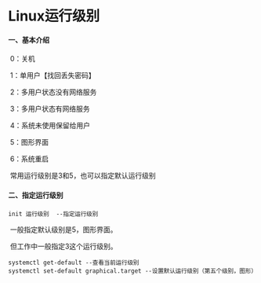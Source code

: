 # Linux运行级别



#### 一、基本介绍

​	0：关机

​	1：单用户【找回丢失密码】

​	2：多用户状态没有网络服务

​	3：多用户状态有网络服务

​	4：系统未使用保留给用户

​	5：图形界面

​	6：系统重启

​	常用运行级别是3和5，也可以指定默认运行级别

#### 二、指定运行级别

```  
init 运行级别  --指定运行级别
```

​	一般指定默认级别是5，图形界面。

​	但工作中一般指定3这个运行级别。

```
systemctl get-default --查看当前运行级别
systemctl set-default graphical.target --设置默认运行级别（第五个级别，图形）
```

